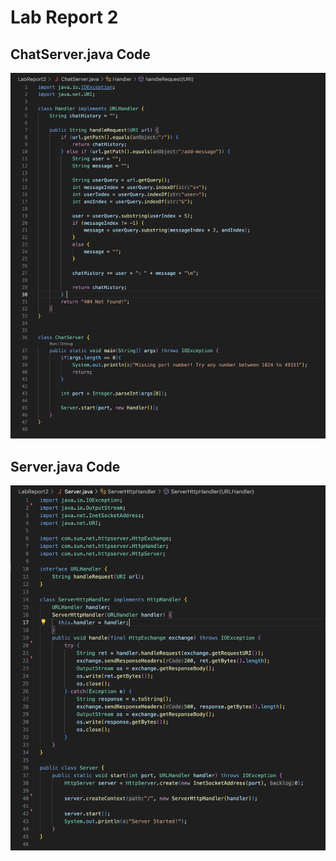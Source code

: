 # Lab Report 2
## ChatServer.java Code
![Image](ChatServer.png)

## Server.java Code
![Image](ServerFinal.png)

